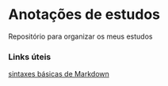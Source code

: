 # Anotações de estudos

Repositório para organizar os meus estudos



### Links úteis

[sintaxes básicas de Markdown](https://docs.pipz.com/central-de-ajuda/learning-center/guia-basico-de-markdown)


